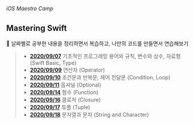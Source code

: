 ###### iOS Maestro Camp

## Mastering Swift

📖 날짜별로 공부한 내용을 정리하면서 복습하고, 나만의 코드를 만들면서 연습해보기



> - **[2020/09/07](https://github.com/LoganiOS/MasteringSwift/blob/main/200907.md)**     기초적인 프로그래밍 용어와 규칙, 변수와 상수, 자료형 (Swift Basic, Type)
> - **[2020/09/09](https://github.com/LoganiOS/MasteringSwift/blob/main/200909.md)**     연산자 (Operator)
> - **[2020/09/10](https://github.com/LoganiOS/MasteringSwift/blob/main/200910.md)**     조건문과 반복문, 제어 전달문 (Condition, Loop)
> - **[2020/09/11](https://github.com/LoganiOS/MasteringSwift/blob/main/200911.md)**     옵셔널 (Optional)
> - **[2020/09/14](https://github.com/LoganiOS/MasteringSwift/blob/main/200914.md)**     함수 (Function)
> - **[2020/09/16](https://github.com/LoganiOS/MasteringSwift/blob/main/200916.md)**     클로저 (Closure)
> - **[2020/09/17](https://github.com/LoganiOS/MasteringSwift/blob/main/200917.md)**     튜플 (Tuple)
> - **[2020/09/18](https://github.com/LoganiOS/MasteringSwift/blob/main/200918.md)**     문자열과 문자 (String and Character)

